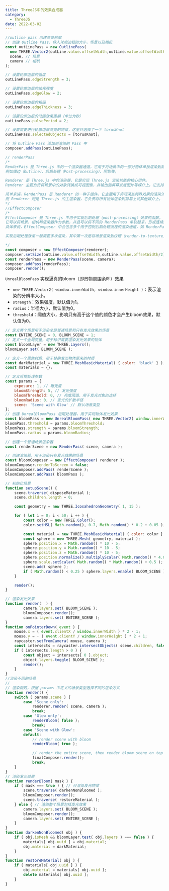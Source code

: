 ```yaml
---
title: ThreeJS中的效果合成器
category:
  - ThreeJS
date: 2022-03-02
---
```



```js
//outline pass 创建高亮轮廓
// 创建 Outline Pass，传入轮廓边框的大小，场景以及相机
const outLinePass = new OutlinePass(
  new THREE.Vector2(outLine.value.offsetWidth,outLine.value.offsetWidth/2), // 轮廓边框大小
  scene, // 场景
  camera // 相机
);

// 设置轮廓边框的强度
outLinePass.edgeStrength = 3;

// 设置轮廓边框的炫光强度
outLinePass.edgeGlow = 2;

// 设置轮廓边框的粗细
outLinePass.edgeThickness = 3;

// 设置轮廓边框的动画效果周期（单位为秒）
outLinePass.pulsePeriod = 2;

// 设置需要进行轮廓边框高亮的物体，这里只选择了一个 torusKnot
outLinePass.selectedObjects = [torusKnot];

// 将 Outline Pass 添加到渲染的 Pass 中
composer.addPass(outLinePass);

// renderPass
/*
RenderPass 是 Three.js 中的一个渲染器通道，它用于将场景中的一部分物体单独渲染到屏幕上。RenderPass 可以用于实现多种效果，
例如描边（Outline）、后期处理（Post-processing）、阴影等。

Renderer 是 Three.js 中的渲染器，它是实现 Three.js 渲染功能的核心组件。
Renderer 主要负责将场景中的对象转换成可视图像，并输出到屏幕或者图片等媒介上。它支持多种渲染方式，例如 Canvas、WebGL、SVG等。

简单来讲，RenderPass 是 Renderer 的一种子组件，它主要用于实现某些特殊效果的渲染流程，
而 Renderer 则是 Three.js 的主渲染器，它负责将所有物体渲染到屏幕上或其他媒介上。
*/
//EffectComposer
/*
EffectComposer 是 Three.js 中用于实现后期处理（post-processing）效果的函数。
它可以将场景、相机和渲染器作为参数，并且可以将不同的 RenderPass 串联起来，形成连续的后期处理效果。
具体来说，EffectComposer 中会包含多个用于控制后期处理流程的渲染通道，如 RenderPass、ShaderPass 等。

实现后期处理效果一般需要多次渲染，其中第一次是将场景渲染到纹理（render-to-texture）中，然后应用渲染通道，最终将结果渲染到屏幕上。

*/
const composer = new EffectComposer(renderer);
composer.setSize(outLine.value.offsetWidth,outLine.value.offsetWidth/2);
const renderPass = new RenderPass(scene, camera);
composer.addPass(renderPass);
composer.render();
```



<div ref="outLine">
</div>

`UnrealBloomPass`
实现逼真的bloom（即景物周围余晖）效果
- `new THREE.Vector2( window.innerWidth, window.innerHeight )`：表示渲染的分辨率大小。
- `strength`：效果强度，默认值为1。
- `radius`：半径大小，默认值为0。
- `threshold`：阈值大小，影响只有高于这个值的颜色才会产生bloom效果，默认值为0。

```js
// 定义两个场景用于渲染全屏普通场景和只有发光效果的场景
const ENTIRE_SCENE = 0, BLOOM_SCENE = 1;
// 定义一个全局变量，用于标识需要渲染发光效果的物体
const bloomLayer = new THREE.Layers();
bloomLayer.set( BLOOM_SCENE );

// 定义一个黑色材质，用于替换发光物体原来的材质
const darkMaterial = new THREE.MeshBasicMaterial( { color: 'black' } );
const materials = {};

// 定义后期处理参数
const params = {
	exposure: 1, // 曝光度
	bloomStrength: 5, // 发光强度
	bloomThreshold: 0, // 亮度阈值，用于发光对象的选择
	bloomRadius: 0, // 发光的扩散半径
	scene: 'Scene with Glow' // 默认场景类型
};
// 创建 UnrealBloomPass 后期处理器，用于实现物体发光效果
const bloomPass = new UnrealBloomPass( new THREE.Vector2( window.innerWidth, window.innerHeight ), 1.5, 0.4, 0.85 );
bloomPass.threshold = params.bloomThreshold;
bloomPass.strength = params.bloomStrength;
bloomPass.radius = params.bloomRadius;

// 创建一个普通场景渲染器
const renderScene = new RenderPass( scene, camera );

// 创建渲染器，用于渲染只有发光效果的场景
const bloomComposer = new EffectComposer( renderer );
bloomComposer.renderToScreen = false;
bloomComposer.addPass( renderScene );
bloomComposer.addPass( bloomPass );

// 初始化场景
function setupScene() {
	scene.traverse( disposeMaterial );
	scene.children.length = 0;

	const geometry = new THREE.IcosahedronGeometry( 1, 15 );

	for ( let i = 0; i < 50; i ++ ) {
		const color = new THREE.Color();
		color.setHSL( Math.random(), 0.7, Math.random() * 0.2 + 0.05 );

		const material = new THREE.MeshBasicMaterial( { color: color } );
		const sphere = new THREE.Mesh( geometry, material );
		sphere.position.x = Math.random() * 10 - 5;
		sphere.position.y = Math.random() * 10 - 5;
		sphere.position.z = Math.random() * 10 - 5;
		sphere.position.normalize().multiplyScalar( Math.random() * 4.0 + 2.0 );
		sphere.scale.setScalar( Math.random() * Math.random() + 0.5 );
		scene.add( sphere );
		if ( Math.random() < 0.25 ) sphere.layers.enable( BLOOM_SCENE );
	}

	render();
}

// 渲染发光效果
function render(  ) {
		camera.layers.set( BLOOM_SCENE );
		bloomComposer.render();
		camera.layers.set( ENTIRE_SCENE );
}
function onPointerDown( event ) {
	mouse.x = ( event.clientX / window.innerWidth ) * 2 - 1;
	mouse.y = - ( event.clientY / window.innerHeight ) * 2 + 1;
	raycaster.setFromCamera( mouse, camera );
	const intersects = raycaster.intersectObjects( scene.children, false );
	if ( intersects.length > 0 ) {
		const object = intersects[ 0 ].object;
		object.layers.toggle( BLOOM_SCENE );
		render();
	}
}
//渲染不同的场景
//
// 渲染函数，根据 params 中定义的场景类型选择不同的渲染方式
function render() {
	switch ( params.scene ) {
		case 'Scene only':
			renderer.render( scene, camera );
			break;
		case 'Glow only':
			renderBloom( false );
			break;
		case 'Scene with Glow':
		default:
			// render scene with bloom
			renderBloom( true );

			// render the entire scene, then render bloom scene on top
			finalComposer.render();
			break;
	}
}
// 渲染发光效果
function renderBloom( mask ) {
	if ( mask === true ) { // 只渲染发光物体
		scene.traverse( darkenNonBloomed );
		bloomComposer.render();
		scene.traverse( restoreMaterial );
	} else { // 渲染整个场景包括发光效果
		camera.layers.set( BLOOM_SCENE );
		bloomComposer.render();
		camera.layers.set( ENTIRE_SCENE );
	}
}
function darkenNonBloomed( obj ) {
	if ( obj.isMesh && bloomLayer.test( obj.layers ) === false ) {
		materials[ obj.uuid ] = obj.material;
		obj.material = darkMaterial;
	}
}
function restoreMaterial( obj ) {
	if ( materials[ obj.uuid ] ) {
		obj.material = materials[ obj.uuid ];
		delete materials[ obj.uuid ];
	}
}



```

<div ref="bloomRef" class="bloom"></div>


<script setup>
import {ref,onMounted} from 'vue'
import * as THREE from "three";

let dat;

// 导入轨道控制器
import { OrbitControls } from "three/examples/jsm/controls/OrbitControls";
import { DRACOLoader } from "three/examples/jsm/loaders/DRACOLoader";
import { GLTFLoader } from "three/examples/jsm/loaders/GLTFLoader";
import { RGBELoader } from "three/examples/jsm/loaders/RGBELoader";

import { EffectComposer } from "three/examples/jsm/postprocessing/EffectComposer.js";
import { RenderPass } from "three/examples/jsm/postprocessing/RenderPass.js";
import { UnrealBloomPass } from "three/examples/jsm/postprocessing/UnrealBloomPass.js";
import { OutlinePass } from "three/examples/jsm/postprocessing/OutlinePass.js";
import { ShaderPass } from 'three/addons/postprocessing/ShaderPass.js';

const outLine = ref()

const initPoint = () => {

    // 1、创建场景
    const scene = new THREE.Scene();

    // 2、创建相机
    const camera = new THREE.PerspectiveCamera(
      75,
      2,
      0.1,
      100
    );
   

    // 设置相机位置
    camera.position.set(0, 0, 20);
    scene.add(camera);

  

    // 创建一个金属球添加到场景中
    const geometry = new THREE.SphereGeometry(1, 32, 32);
    const material1 = new THREE.MeshBasicMaterial({
      color: "#ffaa33",
    });
    const sphere = new THREE.Mesh(geometry, material1);
    sphere.position.set(-5, 0, 0);
    sphere.layers.set(1);
    scene.add(sphere);

    // 创建一个正方体
    const geometry2 = new THREE.BoxGeometry(1, 1, 1);
    const material2 = new THREE.MeshStandardMaterial({
      emissive: 0x33ff33,
    });
    const cube = new THREE.Mesh(geometry2, material2);
    cube.position.set(5, 0, 0);
    scene.add(cube);

    // 创建一个纽结体
    const geometry3 = new THREE.TorusKnotGeometry(1, 0.3, 100, 16);
    const material3 = new THREE.MeshStandardMaterial({
      emissive: 0x33ff33,
    });
    const torusKnot = new THREE.Mesh(geometry3, material3);
    torusKnot.position.set(0, 0, 0);
    scene.add(torusKnot);

    // 初始化渲染器
    const renderer = new THREE.WebGLRenderer();
    // 设置渲染的尺寸大小
    renderer.setSize(outLine.value.offsetWidth,outLine.value.offsetWidth/2);
    // 开启场景中的阴影贴图
    renderer.shadowMap.enabled = true;
    renderer.physicallyCorrectLights = true;
    // renderer.setClearColor(0xcccccc, 1);
    renderer.autoClear = false;

    // 添加效果合成
    const composer = new EffectComposer(renderer);
    composer.setSize(outLine.value.offsetWidth,outLine.value.offsetWidth/2);
    const renderPass = new RenderPass(scene, camera);
    composer.addPass(renderPass);


    const outLinePass = new OutlinePass(
      new THREE.Vector2(outLine.value.offsetWidth,outLine.value.offsetWidth/2),
      scene,
      camera
    );
    outLinePass.edgeStrength = 3;
    outLinePass.edgeGlow = 2;
    outLinePass.edgeThickness = 3;
    outLinePass.pulsePeriod = 2;
    outLinePass.selectedObjects = [torusKnot];
    composer.addPass(outLinePass);

    // console.log(renderer);
    // 将webgl渲染的canvas内容添加到body
    outLine.value.appendChild(renderer.domElement);


    // 创建轨道控制器
    const controls = new OrbitControls(camera, renderer.domElement);
    // 设置控制器阻尼，让控制器更有真实效果,必须在动画循环里调用.update()。
    controls.enableDamping = true;

    // 设置时钟
    const clock = new THREE.Clock();
    const darkMaterial = new THREE.MeshBasicMaterial({ color: "black" });
    const bloomLayer = new THREE.Layers();
    bloomLayer.set(0);
    const materials = {};
    function render() {
      let time = clock.getDelta();
      controls.update();

      renderer.clear();
      camera.layers.set(0);
      composer.render();
      renderer.clearDepth();
      camera.layers.set(1);
      renderer.render(scene, camera);
      //   渲染下一帧的时候就会调用render函数
      requestAnimationFrame(render);
    }

    render();
    if(!__VUEPRESS_SSR__){ 

        // 监听画面变化，更新渲染画面
        window.addEventListener("resize", () => {
          //   更新渲染器
          renderer.setSize(outLine.value.offsetWidth,outLine.value.offsetWidth/2);
          //   设置渲染器的像素比
          renderer.setPixelRatio(window.devicePixelRatio);
        });

        outLine.value.addEventListener("click", () => {
          cube.layers.set(1);
        });

    }



}

const bloomRef = ref()

const initBloom = () => {
			const ENTIRE_SCENE = 0, BLOOM_SCENE = 1;

			const bloomLayer = new THREE.Layers();
			bloomLayer.set( BLOOM_SCENE );

			const params = {
				exposure: 1,
				bloomStrength: 5,
				bloomThreshold: 0,
				bloomRadius: 0,
				scene: 'Scene with Glow'
			};

			const darkMaterial = new THREE.MeshBasicMaterial( { color: 'black' } );
			const materials = {};      
			const renderer = new THREE.WebGLRenderer( { antialias: true } );
			
			renderer.setSize( bloomRef.value.offsetWidth, bloomRef.value.offsetWidth/2 );
			renderer.toneMapping = THREE.ReinhardToneMapping;
			bloomRef.value.appendChild(renderer.domElement)
      
			const scene = new THREE.Scene();

			const camera = new THREE.PerspectiveCamera( 40, 2, 1, 200 );
			camera.position.set( 0, 0, 20 );
			camera.lookAt( 0, 0, 0 );    
      
			const controls = new OrbitControls( camera, renderer.domElement );
			controls.maxPolarAngle = Math.PI * 0.5;
			controls.minDistance = 1;
			controls.maxDistance = 100;
			controls.addEventListener( 'change', render );

			scene.add( new THREE.AmbientLight( 0x404040 ) );      

			const renderScene = new RenderPass( scene, camera );

			const bloomPass = new UnrealBloomPass( new THREE.Vector2( window.innerWidth, window.innerHeight ), 1.5, 0.4, 0.85 );
			bloomPass.threshold = params.bloomThreshold;
			bloomPass.strength = params.bloomStrength;
			bloomPass.radius = params.bloomRadius;

			const bloomComposer = new EffectComposer( renderer );
			bloomComposer.renderToScreen = false;
			bloomComposer.addPass( renderScene );
			bloomComposer.addPass( bloomPass );

			const finalPass = new ShaderPass(
				new THREE.ShaderMaterial( {
					uniforms: {
						baseTexture: { value: null },
						bloomTexture: { value: bloomComposer.renderTarget2.texture }
					},
					vertexShader: `
			      varying vec2 vUv;

			      void main() {
            
			      	vUv = uv;

			      	gl_Position = projectionMatrix * modelViewMatrix * vec4( position, 1.0 );

			      }          
          `,
					fragmentShader: `
			      uniform sampler2D baseTexture;
			      uniform sampler2D bloomTexture;

			      varying vec2 vUv;

			      void main() {
            
			      	gl_FragColor = ( texture2D( baseTexture, vUv ) + vec4( 1.0 ) * texture2D( bloomTexture, vUv ) );

			      }          
          `,
					defines: {}
				} ), 'baseTexture'
			);
			finalPass.needsSwap = true;

			const finalComposer = new EffectComposer( renderer );
			finalComposer.addPass( renderScene );
			finalComposer.addPass( finalPass );

			const raycaster = new THREE.Raycaster();

			const mouse = new THREE.Vector2();

			bloomRef.value.addEventListener( 'pointerdown', onPointerDown );
      
      const gui = new dat.GUI()
      gui.domElement.style.position = 'absolute';
      gui.domElement.style.top="0px";
      gui.domElement.style.right="0px";
      bloomRef.value.appendChild(gui.domElement)

			gui.add( params, 'scene', [ 'Scene with Glow', 'Glow only', 'Scene only' ] ).onChange( function ( value ) {

				switch ( value ) 	{

					case 'Scene with Glow':
						bloomComposer.renderToScreen = false;
						break;
					case 'Glow only':
						bloomComposer.renderToScreen = true;
						break;
					case 'Scene only':
						// nothing to do
						break;

				}

				render();

			} );

			const folder = gui.addFolder( 'Bloom Parameters' );

			folder.add( params, 'exposure', 0.1, 2 ).onChange( function ( value ) {

				renderer.toneMappingExposure = Math.pow( value, 4.0 );
				render();

			} );

			folder.add( params, 'bloomThreshold', 0.0, 1.0 ).onChange( function ( value ) {

				bloomPass.threshold = Number( value );
				render();

			} );

			folder.add( params, 'bloomStrength', 0.0, 10.0 ).onChange( function ( value ) {

				bloomPass.strength = Number( value );
				render();

			} );

			folder.add( params, 'bloomRadius', 0.0, 1.0 ).step( 0.01 ).onChange( function ( value ) {

				bloomPass.radius = Number( value );
				render();

			} );

			setupScene();

			function onPointerDown( event ) {

				mouse.x = ( event.clientX / window.innerWidth ) * 2 - 1;
				mouse.y = - ( event.clientY / window.innerHeight ) * 2 + 1;

				raycaster.setFromCamera( mouse, camera );
				const intersects = raycaster.intersectObjects( scene.children, false );
				if ( intersects.length > 0 ) {

					const object = intersects[ 0 ].object;
					object.layers.toggle( BLOOM_SCENE );
					render();

				}

			}

			window.onresize = function () {

				const width =bloomRef.value.offsetWidth;
				const height = bloomRef.value.offsetWidth/2;

				camera.aspect = width / height;
				camera.updateProjectionMatrix();

				renderer.setSize( width, height );

				bloomComposer.setSize( width, height );
				finalComposer.setSize( width, height );

				render();

			};

			function setupScene() {

				scene.traverse( disposeMaterial );
				scene.children.length = 0;

				const geometry = new THREE.IcosahedronGeometry( 1, 15 );

				for ( let i = 0; i < 50; i ++ ) {

					const color = new THREE.Color();
					color.setHSL( Math.random(), 0.7, Math.random() * 0.2 + 0.05 );

					const material = new THREE.MeshBasicMaterial( { color: color } );
					const sphere = new THREE.Mesh( geometry, material );
					sphere.position.x = Math.random() * 10 - 5;
					sphere.position.y = Math.random() * 10 - 5;
					sphere.position.z = Math.random() * 10 - 5;
					sphere.position.normalize().multiplyScalar( Math.random() * 4.0 + 2.0 );
					sphere.scale.setScalar( Math.random() * Math.random() + 0.5 );
					scene.add( sphere );

					if ( Math.random() < 0.25 ) sphere.layers.enable( BLOOM_SCENE );

				}

				render();

			}

			function disposeMaterial( obj ) {

				if ( obj.material ) {

					obj.material.dispose();

				}

			}

			function render() {

				switch ( params.scene ) {

					case 'Scene only':
						renderer.render( scene, camera );
						break;
					case 'Glow only':
						renderBloom( false );
						break;
					case 'Scene with Glow':
					default:
						// render scene with bloom
						renderBloom( true );

						// render the entire scene, then render bloom scene on top
						finalComposer.render();
						break;

				}

			}

			function renderBloom( mask ) {

				if ( mask === true ) {

					scene.traverse( darkenNonBloomed );
					bloomComposer.render();
					scene.traverse( restoreMaterial );

				} else {

					camera.layers.set( BLOOM_SCENE );
					bloomComposer.render();
					camera.layers.set( ENTIRE_SCENE );

				}

			}

			function darkenNonBloomed( obj ) {

				if ( obj.isMesh && bloomLayer.test( obj.layers ) === false ) {

					materials[ obj.uuid ] = obj.material;
					obj.material = darkMaterial;

				}

			}

			function restoreMaterial( obj ) {

				if ( materials[ obj.uuid ] ) {

					obj.material = materials[ obj.uuid ];
					delete materials[ obj.uuid ];

				}

			}
}

onMounted(async()=>{
    dat = await import('dat.gui')
    initPoint()
    initBloom()
})

</script>
<style scoped>
  .bloom {
    position:relative;
  }
</style>